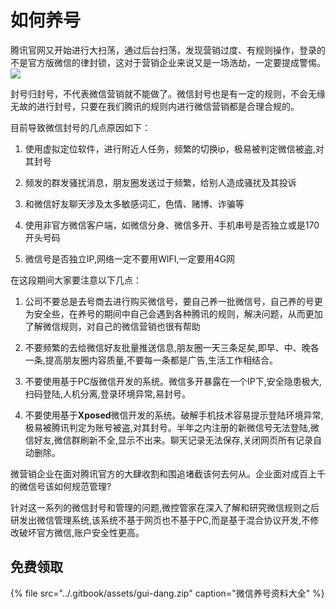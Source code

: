 # 如何养号

腾讯官网又开始进行大扫荡，通过后台扫荡，发现营销过度、有规则操作，登录的不是官方版微信的律封锁，这对于营销企业来说又是一场浩劫，一定要提成警惕。![](http://5b0988e595225.cdn.sohucs.com/q_70,c_zoom,w_640/images/20190306/be6e7765a10249a79e94967a77359392.jpg)

封号归封号，不代表微信营销就不能做了。微信封号也是有一定的规则，不会无缘无故的进行封号，只要在我们腾讯的规则内进行微信营销都是合理合规的。

目前导致微信封号的几点原因如下：

1. 使用虚拟定位软件，进行附近人任务，频繁的切换ip，极易被判定微信被盗,对其封号

2. 频发的群发骚扰消息，朋友圈发送过于频繁，给别人造成骚扰及其投诉

3. 和微信好友聊天涉及太多敏感词汇，色情、赌博、诈骗等

4. 使用非官方微信客户端，如微信分身、微信多开、手机串号是否独立或是170开头号码

5. 微信号是否独立IP,网络一定不要用WIFI,一定要用4G网

在这段期间大家要注意以下几点：

1. 公司不要总是去号商去进行购买微信号，要自己养一批微信号，自己养的号更为安全些，在养号的期间中自己会遇到各种腾讯的规则，解决问题，从而更加了解微信规则，对自己的微信营销也很有帮助

2. 不要频繁的去给微信好友批量推送信息,朋友圈一天三条足矣,即早、中、晚各一条,提高朋友圈内容质量,不要每一条都是广告,生活工作相结合。

3. 不要使用基于PC版微信开发的系统。微信多开暴露在一个IP下,安全隐患极大,扫码登陆,人机分离,登录环境异常,易封号。

4. 不要使用基于**Xposed**微信开发的系统。破解手机技术容易提示登陆环境异常,极易被腾讯判定为账号被盗,对其封号。半年之内注册的新微信号无法登陆,微信好友,微信群刷新不全,显示不出来。聊天记录无法保存,关闭网页所有记录自动删除。

微营销企业在面对腾讯官方的大肆收割和围追堵截该何去何从。企业面对成百上千的微信号该如何规范管理?

针对这一系列的微信封号和管理的问题,微控管家在深入了解和研究微信规则之后研发出微信管理系统,该系统不基于网页也不基于PC,而是基于混合协议开发,不修改破坏官方微信,账户安全性更高。

## 免费领取 <a id="join-us"></a>

{% file src="../.gitbook/assets/gui-dang.zip" caption="微信养号资料大全" %}





